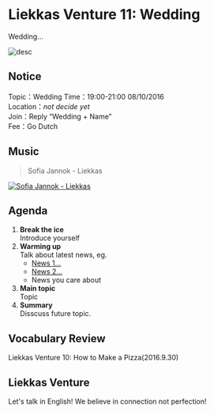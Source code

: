 
# Liekkas Venture 11: Wedding

Wedding...

![desc](./images/desc.jpg "desc")

## Notice

Topic：Wedding
Time：19:00-21:00 08/10/2016  
Location：*not decide yet*  
Join：Reply “Wedding + Name”   
Fee：Go Dutch

## Music

> Sofia Jannok - Liekkas 

[![Sofia Jannok - Liekkas](http://img.youtube.com/vi/b9URLNYDt48/0.jpg)](https://www.youtube.com/watch?v=b9URLNYDt48)
	

## Agenda

1. **Break the ice**  
    Introduce yourself
2. **Warming up**   
    Talk about latest news, eg.
	- [News 1...]()
	- [News 2...]()
    - News you care about
3. **Main topic**  
	Topic
4. **Summary**   
    Disscuss future topic.

## Vocabulary Review

Liekkas Venture 10: How to Make a Pizza(2016.9.30)  


## Liekkas Venture

Let's talk in English!
We believe in connection not perfection!
